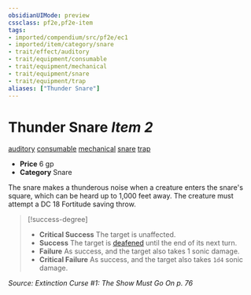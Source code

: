```yaml
---
obsidianUIMode: preview
cssclass: pf2e,pf2e-item
tags:
- imported/compendium/src/pf2e/ec1
- imported/item/category/snare
- trait/effect/auditory
- trait/equipment/consumable
- trait/equipment/mechanical
- trait/equipment/snare
- trait/equipment/trap
aliases: ["Thunder Snare"]
---
```

# Thunder Snare *Item 2*  
[auditory](auditory.md)  [consumable](consumable.md)  [mechanical](mechanical.md)  [snare](snare.md)  [trap](trap.md)  

- **Price** 6 gp
- **Category** Snare

The snare makes a thunderous noise when a creature enters the snare's square, which can be heard up to 1,000 feet away. The creature must attempt a DC 18 Fortitude saving throw.

> [!success-degree] 
> - **Critical Success** The target is unaffected.
> - **Success** The target is [deafened](conditions.md#Deafened) until the end of its next turn.
> - **Failure** As success, and the target also takes 1 sonic damage.
> - **Critical Failure** As success, and the target also takes `1d4` sonic damage.

*Source: Extinction Curse #1: The Show Must Go On p. 76*